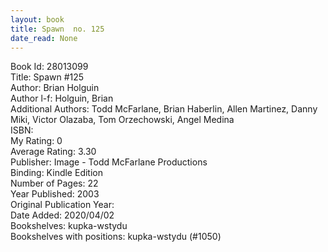 ```yaml
---
layout: book
title: Spawn  no. 125
date_read: None
---
```


Book Id: 28013099<br />
Title: Spawn #125<br />
Author: Brian Holguin<br />
Author l-f: Holguin, Brian<br />
Additional Authors: Todd McFarlane, Brian Haberlin, Allen Martinez, Danny Miki, Victor Olazaba, Tom Orzechowski, Angel  Medina<br />
ISBN: <br />
My Rating: 0<br />
Average Rating: 3.30<br />
Publisher: Image - Todd McFarlane Productions<br />
Binding: Kindle Edition<br />
Number of Pages: 22<br />
Year Published: 2003<br />
Original Publication Year: <br />
Date Added: 2020/04/02<br />
Bookshelves: kupka-wstydu<br />
Bookshelves with positions: kupka-wstydu (#1050)<br />

